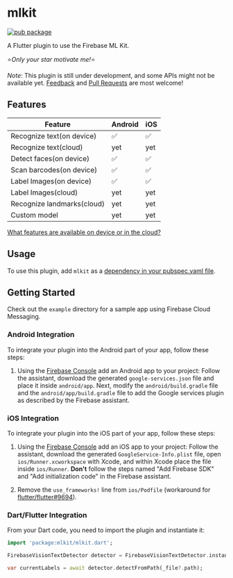 # mlkit

[![pub package](https://img.shields.io/pub/v/mlkit.svg)](https://pub.dartlang.org/packages/mlkit)

A Flutter plugin to use the Firebase ML Kit.

:star:*Only your star motivate me!*:star:

*Note*: This plugin is still under development, and some APIs might not be available yet. [Feedback](https://github.com/azihsoyn/flutter_mlkit/issues) and [Pull Requests](https://github.com/azihsoyn/flutter_mlkit/pulls) are most welcome!

## Features

| Feature                        | Android | iOS |
|--------------------------------|---------|-----|
| Recognize text(on device)      | ✅      | ✅  |
| Recognize text(cloud)          | yet     | yet |
| Detect faces(on device)        | ✅      | ✅  |
| Scan barcodes(on device)       | ✅      | ✅  |
| Label Images(on device)        | ✅      | ✅  |
| Label Images(cloud)            | yet     | yet |
| Recognize landmarks(cloud)     | yet     | yet |
| Custom model                   | yet     | yet |

[What features are available on device or in the cloud?](https://firebase.google.com/docs/ml-kit/)

## Usage
To use this plugin, add `mlkit` as a [dependency in your pubspec.yaml file](https://flutter.io/platform-plugins/).

## Getting Started

Check out the `example` directory for a sample app using Firebase Cloud Messaging.

### Android Integration

To integrate your plugin into the Android part of your app, follow these steps:

1. Using the [Firebase Console](https://console.firebase.google.com/) add an Android app to your project: Follow the assistant, download the generated `google-services.json` file and place it inside `android/app`. Next, modify the `android/build.gradle` file and the `android/app/build.gradle` file to add the Google services plugin as described by the Firebase assistant.

### iOS Integration

To integrate your plugin into the iOS part of your app, follow these steps:

1. Using the [Firebase Console](https://console.firebase.google.com/) add an iOS app to your project: Follow the assistant, download the generated `GoogleService-Info.plist` file, open `ios/Runner.xcworkspace` with Xcode, and within Xcode place the file inside `ios/Runner`. **Don't** follow the steps named "Add Firebase SDK" and "Add initialization code" in the Firebase assistant.

1. Remove the `use_frameworks!` line from `ios/Podfile` (workaround for [flutter/flutter#9694](https://github.com/flutter/flutter/issues/9694)).

### Dart/Flutter Integration

From your Dart code, you need to import the plugin and instantiate it:

```dart
import 'package:mlkit/mlkit.dart';

FirebaseVisionTextDetector detector = FirebaseVisionTextDetector.instance;

var currentLabels = await detector.detectFromPath(_file?.path);
```
